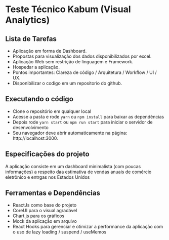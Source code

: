 # Teste Técnico Kabum (Visual Analytics)

## Lista de Tarefas

- Aplicação em forma de Dashboard.
- Propostas para visualização dos dados disponibilizados por excel.
- Aplicação Web sem restrição de linguagem e Framework.
- Hospedar a aplicação.
- Pontos importantes: Clareza de código / Arquitetura / Workflow / UI / UX.
- Disponibilizar o codigo em um repositorio do github.

## Executando o código

- Clone o repositório em qualquer local
- Acesse a pasta e rode `yarn` ou `npm install` para baixar as dependências
- Depois rode `yarn start` ou `npm run start` para iniciar o servidor de desenvolvimento
- Seu navegador deve abrir automaticamente na página: http://localhost:3000.

## Especificações do projeto

A aplicação consiste em um dashboard minimalista (com poucas informações) a respeito daa estimativa de vendas anuais de comércio eletrônico e entrgas nos Estados Unidos

## Ferramentas e Dependências

- ReactJs como base do projeto
- CoreUI para o visual agradável
- Chart.js para os gráficos
- Mock da aplicação em arquivo
- React Hooks para gerenciar e otimizar a performance da aplicação com o uso de lazy loading / suspend / useMemos
